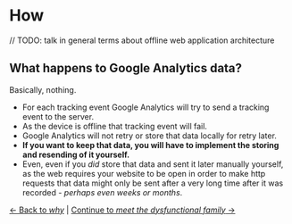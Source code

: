 # How

// TODO: talk in general terms about offline web application architecture

## What happens to Google Analytics data?

Basically, nothing.

- For each tracking event Google Analytics will try to send a tracking event to the server.
- As the device is offline that tracking event will fail.
- Google Analytics will not retry or store that data locally for retry later.
- **If you want to keep that data, you will have to implement the storing and resending of it yourself.**
- Even, even if you _did_ store that data and sent it later manually yourself, as the web requires your website to be open in order to make http requests that data might only be sent after a very long time after it was recorded - _perhaps even weeks or months_.

[← Back to *why*](./why.md) | [Continue to *meet the dysfunctional family* →](./dysfunctional-family.md)
